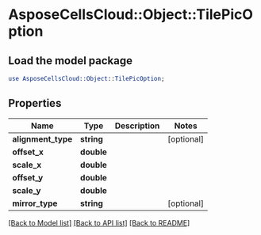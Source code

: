 # AsposeCellsCloud::Object::TilePicOption

## Load the model package
```perl
use AsposeCellsCloud::Object::TilePicOption;
```

## Properties
Name | Type | Description | Notes
------------ | ------------- | ------------- | -------------
**alignment_type** | **string** |  | [optional] 
**offset_x** | **double** |  | 
**scale_x** | **double** |  | 
**offset_y** | **double** |  | 
**scale_y** | **double** |  | 
**mirror_type** | **string** |  | [optional] 

[[Back to Model list]](../README.md#documentation-for-models) [[Back to API list]](../README.md#documentation-for-api-endpoints) [[Back to README]](../README.md)


